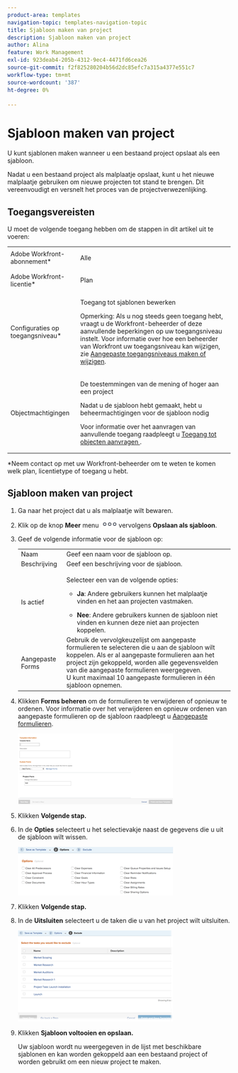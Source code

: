 ```yaml
---
product-area: templates
navigation-topic: templates-navigation-topic
title: Sjabloon maken van project
description: Sjabloon maken van project
author: Alina
feature: Work Management
exl-id: 923deab4-205b-4312-9ec4-4471fd6cea26
source-git-commit: f2f825280204b56d2dc85efc7a315a4377e551c7
workflow-type: tm+mt
source-wordcount: '387'
ht-degree: 0%

---
```


# Sjabloon maken van project

<!--
<p data-mc-conditions="QuicksilverOrClassic.Draft mode">(Note: Keep this article in the Creating and Managing Templates area with the detailed information that this contains. Since this is an article about creating TEMPLATES, this needs to be detailed under Templates; there is a similar article with almost the same title in Managing projects that points to this one - since this functionality is in the UI under Projects, this article must have a presence in that areas as well. Keep both, but make this one the only editable one (iterative))</p>
-->

U kunt sjablonen maken wanneer u een bestaand project opslaat als een sjabloon.

Nadat u een bestaand project als malplaatje opslaat, kunt u het nieuwe malplaatje gebruiken om nieuwe projecten tot stand te brengen. Dit vereenvoudigt en versnelt het proces van de projectverwezenlijking.

## Toegangsvereisten

U moet de volgende toegang hebben om de stappen in dit artikel uit te voeren:

<table style="table-layout:auto"> 
 <col> 
 <col> 
 <tbody> 
  <tr> 
   <td role="rowheader">Adobe Workfront-abonnement*</td> 
   <td> <p>Alle </p> </td> 
  </tr> 
  <tr> 
   <td role="rowheader">Adobe Workfront-licentie*</td> 
   <td> <p>Plan </p> </td> 
  </tr> 
  <tr> 
   <td role="rowheader">Configuraties op toegangsniveau*</td> 
   <td> <p>Toegang tot sjablonen bewerken</p> <p>Opmerking: Als u nog steeds geen toegang hebt, vraagt u de Workfront-beheerder of deze aanvullende beperkingen op uw toegangsniveau instelt. Voor informatie over hoe een beheerder van Workfront uw toegangsniveau kan wijzigen, zie <a href="../../../administration-and-setup/add-users/configure-and-grant-access/create-modify-access-levels.md" class="MCXref xref">Aangepaste toegangsniveaus maken of wijzigen</a>.</p> </td> 
  </tr> 
  <tr> 
   <td role="rowheader">Objectmachtigingen</td> 
   <td> <p>De toestemmingen van de mening of hoger aan een project </p> <p>Nadat u de sjabloon hebt gemaakt, hebt u beheermachtigingen voor de sjabloon nodig</p> <p>Voor informatie over het aanvragen van aanvullende toegang raadpleegt u <a href="../../../workfront-basics/grant-and-request-access-to-objects/request-access.md" class="MCXref xref">Toegang tot objecten aanvragen </a>.</p> </td> 
  </tr> 
 </tbody> 
</table>

&#42;Neem contact op met uw Workfront-beheerder om te weten te komen welk plan, licentietype of toegang u hebt.

## Sjabloon maken van project

1. Ga naar het project dat u als malplaatje wilt bewaren.
1. Klik op de knop **Meer** menu ![](assets/qs-more-icon-on-an-object.png)vervolgens **Opslaan als sjabloon**.
1. Geef de volgende informatie voor de sjabloon op:

   <table style="table-layout:auto"> 
    <col> 
    <col> 
    <tbody> 
     <tr> 
      <td role="rowheader">Naam</td> 
      <td>Geef een naam voor de sjabloon op.</td> 
     </tr> 
     <tr> 
      <td role="rowheader">Beschrijving</td> 
      <td>Geef een beschrijving voor de sjabloon.</td> 
     </tr> 
     <tr> 
      <td role="rowheader">Is actief</td> 
      <td> <p>Selecteer een van de volgende opties:</p> 
       <ul> 
        <li> <p><strong>Ja</strong>: Andere gebruikers kunnen het malplaatje vinden en het aan projecten vastmaken.</p> </li> 
        <li><strong>Nee</strong>: Andere gebruikers kunnen de sjabloon niet vinden en kunnen deze niet aan projecten koppelen.</li> 
       </ul> </td> 
     </tr> 
     <tr> 
      <td role="rowheader">Aangepaste Forms</td> 
      <td>Gebruik de vervolgkeuzelijst om aangepaste formulieren te selecteren die u aan de sjabloon wilt koppelen. Als er al aangepaste formulieren aan het project zijn gekoppeld, worden alle gegevensvelden van die aangepaste formulieren weergegeven.<br>U kunt maximaal 10 aangepaste formulieren in één sjabloon opnemen.</td> 
     </tr> 
    </tbody> 
   </table>

1. Klikken **Forms beheren** om de formulieren te verwijderen of opnieuw te ordenen. Voor informatie over het verwijderen en opnieuw ordenen van aangepaste formulieren op de sjabloon raadpleegt u [Aangepaste formulieren](../../../administration-and-setup/customize-workfront/create-manage-custom-forms/create-and-manage-custom-forms.md).

   ![](assets/save-as-template-first-step-350x159.png)

1. Klikken **Volgende stap.**
1. In de **Opties** selecteert u het selectievakje naast de gegevens die u uit de sjabloon wilt wissen.

   ![](assets/save-as-template-options-step-350x109.png)

1. Klikken **Volgende stap.**
1. In de **Uitsluiten** selecteert u de taken die u van het project wilt uitsluiten.

   ![](assets/save-as-template-exclude-350x205.png)

1. Klikken **Sjabloon voltooien en opslaan.**

   Uw sjabloon wordt nu weergegeven in de lijst met beschikbare sjablonen en kan worden gekoppeld aan een bestaand project of worden gebruikt om een nieuw project te maken.

 
